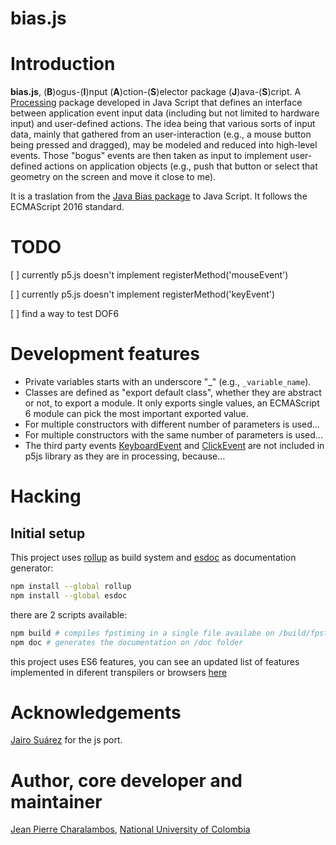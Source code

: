 bias.js
====

# Introduction

**bias.js**, (**B**)ogus-(**I**)nput (**A**)ction-(**S**)elector package (**J**)ava-(**S**)cript. A [Processing](http://processing.org) package developed in Java Script that defines an interface between application event input data (including but not limited to hardware input) and user-defined actions. The idea being that various sorts of input data, mainly that gathered from an user-interaction (e.g., a mouse button being pressed and dragged), may be modeled and reduced into high-level events. Those "bogus" events are then taken
as input to implement user-defined actions on application objects (e.g., push that button or select that geometry on the
screen and move it close to me).

It is a traslation from the [Java Bias package](https://github.com/nakednous/bias) to Java Script. It follows the ECMAScript 2016 standard. 

# TODO

[ ] currently p5.js doesn't implement registerMethod('mouseEvent')

[ ] currently p5.js doesn't implement registerMethod('keyEvent')

[ ] find a way to test DOF6


# Development features

- Private variables starts with an underscore "_" (e.g., `_variable_name`).
- Classes are defined as "export default class", whether they are abstract or not, to export a module. It only exports single values, an ECMAScript 6 module can pick the most important exported value. 
- For multiple constructors with different number of parameters is used...
- For multiple constructors with the same number of parameters is used...
- The third party events [KeyboardEvent](http://otrolado.info/biasApi/remixlab/bias/event/KeyboardEvent.html) and [ClickEvent](http://otrolado.info/biasApi/remixlab/bias/event/ClickEvent.html) are not included in p5js library as they are in processing, because...

# Hacking

## Initial setup

This project uses [rollup](https://rollupjs.org/) as build system and
[esdoc](https://esdoc.org/) as documentation generator:

```sh
npm install --global rollup
npm install --global esdoc
```

there are 2 scripts available:

```sh
npm build # compiles fpstiming in a single file availabe on /build/fpstiming/.js
npm doc # generates the documentation on /doc folder
```

this project uses ES6 features, you can see an updated list of features
implemented in diferent transpilers or browsers [here](https://kangax.github.io/compat-table/es6/)

# Acknowledgements

[Jairo Suárez](https://github.com/xyos) for the js port.

# Author, core developer and maintainer

[Jean Pierre Charalambos](http://disi.unal.edu.co/profesores/pierre/), [National University of Colombia](http://www.unal.edu.co)
